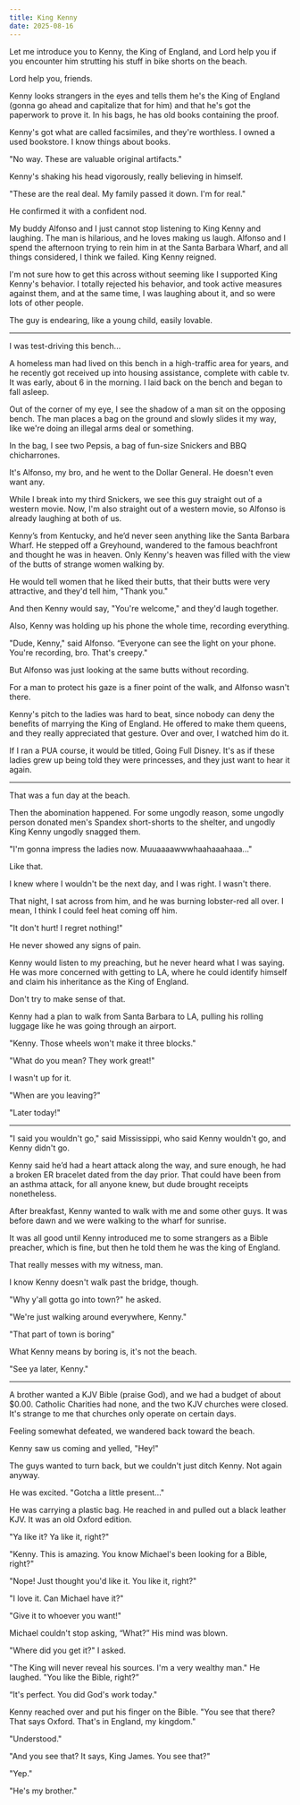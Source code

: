 ```yaml
---
title: King Kenny
date: 2025-08-16
---
```


Let me introduce you to Kenny, the King of England, and Lord help you if you encounter him strutting his stuff in bike shorts on the beach.

Lord help you, friends.

Kenny looks strangers in the eyes and tells them he's the King of England (gonna go ahead and capitalize that for him) and that he's got the paperwork to prove it. In his bags, he has old books containing the proof.

Kenny's got what are called facsimiles, and they're worthless. I owned a used bookstore. I know things about books.

"No way. These are valuable original artifacts."

Kenny's shaking his head vigorously, really believing in himself.

"These are the real deal. My family passed it down. I'm for real."

He confirmed it with a confident nod.

My buddy Alfonso and I just cannot stop listening to King Kenny and laughing. The man is hilarious, and he loves making us laugh. Alfonso and I spend the afternoon trying to rein him in at the Santa Barbara Wharf, and all things considered, I think we failed. King Kenny reigned.

I'm not sure how to get this across without seeming like I supported King Kenny's behavior. I totally rejected his behavior, and took active measures against them, and at the same time, I was laughing about it, and so were lots of other people.

The guy is endearing, like a young child, easily lovable.

---

I was test-driving this bench...

A homeless man had lived on this bench in a high-traffic area for years, and he recently got received up into housing assistance, complete with cable tv. It was early, about 6 in the morning. I laid back on the bench and began to fall asleep.

Out of the corner of my eye, I see the shadow of a man sit on the opposing bench. The man places a bag on the ground and slowly slides it my way, like we're doing an illegal arms deal or something.

In the bag, I see two Pepsis, a bag of fun-size Snickers and BBQ chicharrones.

It's Alfonso, my bro, and he went to the Dollar General. He doesn't even want any.

While I break into my third Snickers, we see this guy straight out of a western movie. Now, I'm also straight out of a western movie, so Alfonso is already laughing at both of us.

Kenny’s from Kentucky, and he’d never seen anything like the Santa Barbara Wharf. He stepped off a Greyhound, wandered to the famous beachfront and thought he was in heaven. Only Kenny's heaven was filled with the view of the butts of strange women walking by.

He would tell women that he liked their butts, that their butts were very attractive, and they'd tell him, "Thank you."

And then Kenny would say, "You're welcome," and they'd laugh together.

Also, Kenny was holding up his phone the whole time, recording everything.

"Dude, Kenny," said Alfonso. “Everyone can see the light on your phone. You're recording, bro. That's creepy."

But Alfonso was just looking at the same butts without recording.

For a man to protect his gaze is a finer point of the walk, and Alfonso wasn't there.

Kenny's pitch to the ladies was hard to beat, since nobody can deny the benefits of marrying the King of England. He offered to make them queens, and they really appreciated that gesture. Over and over, I watched him do it.

If I ran a PUA course, it would be titled, Going Full Disney. It's as if these ladies grew up being told they were princesses, and they just want to hear it again.

---

That was a fun day at the beach.

Then the abomination happened. For some ungodly reason, some ungodly person donated men's Spandex short-shorts to the shelter, and ungodly King Kenny ungodly snagged them.

"I'm gonna impress the ladies now. Muuaaaawwwhaahaaahaaa..."

Like that.

I knew where I wouldn't be the next day, and I was right. I wasn't there.

That night, I sat across from him, and he was burning lobster-red all over. I mean, I think I could feel heat coming off him.

"It don't hurt! I regret nothing!"

He never showed any signs of pain.

Kenny would listen to my preaching, but he never heard what I was saying. He was more concerned with getting to LA, where he could identify himself and claim his inheritance as the King of England.

Don't try to make sense of that.

Kenny had a plan to walk from Santa Barbara to LA, pulling his rolling luggage like he was going through an airport.

"Kenny. Those wheels won't make it three blocks."

"What do you mean? They work great!"

I wasn't up for it.

"When are you leaving?"

"Later today!"

---

"I said you wouldn't go," said Mississippi, who said Kenny wouldn't go, and Kenny didn't go.

Kenny said he’d had a heart attack along the way, and sure enough, he had a broken ER bracelet dated from the day prior. That could have been from an asthma attack, for all anyone knew, but dude brought receipts nonetheless.

After breakfast, Kenny wanted to walk with me and some other guys. It was before dawn and we were walking to the wharf for sunrise.

It was all good until Kenny introduced me to some strangers as a Bible preacher, which is fine, but then he told them he was the king of England.

That really messes with my witness, man.

I know Kenny doesn't walk past the bridge, though.

"Why y'all gotta go into town?" he asked.

"We're just walking around everywhere, Kenny."

"That part of town is boring”

What Kenny means by boring is, it's not the beach.

"See ya later, Kenny."

---

A brother wanted a KJV Bible (praise God), and we had a budget of about $0.00. Catholic Charities had none, and the two KJV churches were closed. It's strange to me that churches only operate on certain days.

Feeling somewhat defeated, we wandered back toward the beach.

Kenny saw us coming and yelled, "Hey!"

The guys wanted to turn back, but we couldn't just ditch Kenny. Not again anyway.

He was excited. "Gotcha a little present..."

He was carrying a plastic bag. He reached in and pulled out a black leather KJV. It was an old Oxford edition.

"Ya like it? Ya like it, right?"

"Kenny. This is amazing. You know Michael's been looking for a Bible, right?"

"Nope! Just thought you'd like it. You like it, right?"

"I love it. Can Michael have it?"

"Give it to whoever you want!"

Michael couldn't stop asking, “What?” His mind was blown.

"Where did you get it?" I asked.

"The King will never reveal his sources. I'm a very wealthy man." He laughed. "You like the Bible, right?”

“It's perfect. You did God's work today."

Kenny reached over and put his finger on the Bible. "You see that there? That says Oxford. That's in England, my kingdom."

"Understood."

"And you see that? It says, King James. You see that?"

"Yep."

"He's my brother."